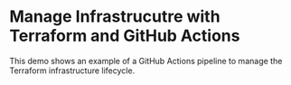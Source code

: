 # Manage Infrastrucutre with Terraform and GitHub Actions
This demo shows an example of a GitHub Actions pipeline to manage the Terraform infrastructure lifecycle. 